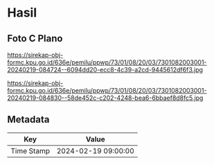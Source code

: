 # Hasil

## Foto C Plano

https://sirekap-obj-formc.kpu.go.id/636e/pemilu/ppwp/73/01/08/20/03/7301082003001-20240219-084724--6094dd20-ecc8-4c39-a2cd-9445612df6f3.jpg

https://sirekap-obj-formc.kpu.go.id/636e/pemilu/ppwp/73/01/08/20/03/7301082003001-20240219-084830--58de452c-c202-4248-bea6-6bbaef8d8fc5.jpg


## Metadata

| Key        | Value               |
| ---------- | ------------------- |
| Time Stamp | 2024-02-19 09:00:00 |



